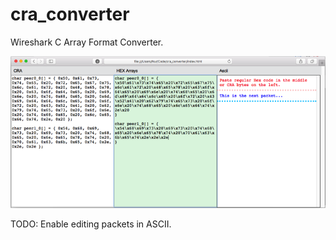 # cra_converter
Wireshark C Array Format Converter. 


![](./Screenshot.png)


TODO: Enable editing packets in ASCII.
